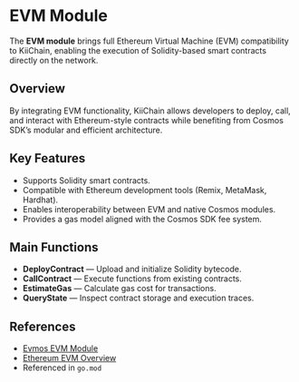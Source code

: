 # EVM Module

The **EVM module** brings full Ethereum Virtual Machine (EVM) compatibility to KiiChain, enabling the execution of Solidity-based smart contracts directly on the network.

## Overview
By integrating EVM functionality, KiiChain allows developers to deploy, call, and interact with Ethereum-style contracts while benefiting from Cosmos SDK’s modular and efficient architecture.

## Key Features
- Supports Solidity smart contracts.
- Compatible with Ethereum development tools (Remix, MetaMask, Hardhat).
- Enables interoperability between EVM and native Cosmos modules.
- Provides a gas model aligned with the Cosmos SDK fee system.

## Main Functions
- **DeployContract** — Upload and initialize Solidity bytecode.
- **CallContract** — Execute functions from existing contracts.
- **EstimateGas** — Calculate gas cost for transactions.
- **QueryState** — Inspect contract storage and execution traces.

## References
- [Evmos EVM Module](https://docs.evmos.org/)
- [Ethereum EVM Overview](https://ethereum.org/en/developers/docs/evm/)
- Referenced in `go.mod`
